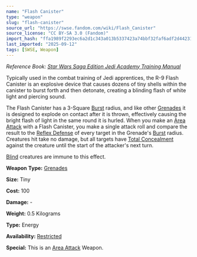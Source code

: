 ```yaml
---
name: "Flash Canister"
type: "weapon"
slug: "flash-canister"
source_url: "https://swse.fandom.com/wiki/Flash_Canister"
source_license: "CC BY-SA 3.0 (Fandom)"
import_hash: "ffa1989f2293ec6a2d1c343a013b5337423a74bbf32faf6adf2d4423155735fc"
last_imported: "2025-09-12"
tags: [SWSE, Weapon]
---
```

*Reference Book: [Star Wars Saga Edition Jedi Academy Training Manual](https://swse.fandom.com/wiki/Star_Wars_Saga_Edition_Jedi_Academy_Training_Manual)*

Typically used in the combat training of Jedi apprentices, the R-9 Flash Canister is an explosive device that causes dozens of tiny shells within the canister to burst forth and then detonate, creating a blinding flash of white light and piercing sound.

The Flash Canister has a 3-Square [Burst](https://swse.fandom.com/wiki/Burst) radius, and like other [Grenades](https://swse.fandom.com/wiki/Grenades) it is designed to explode on contact after it is thrown, effectively causing the bright flash of light in the same round it is hurled. When you make an [Area Attack](https://swse.fandom.com/wiki/Area_Attack) with a Flash Canister, you make a single attack roll and compare the result to the [Reflex Defense](https://swse.fandom.com/wiki/Reflex_Defense) of every target in the Grenade's [Burst](https://swse.fandom.com/wiki/Burst) radius. Creatures hit take no damage, but all targets have [Total Concealment](https://swse.fandom.com/wiki/Total_Concealment) against the creature until the start of the attacker's next turn.

[Blind](https://swse.fandom.com/wiki/Blind_(Vision)) creatures are immune to this effect.

**Weapon** **Type:** [Grenades](https://swse.fandom.com/wiki/Grenades)

**Size:** Tiny

**Cost:** 100

**Damage:** -

**Weight:** 0.5 Kilograms

**Type:** Energy

**Availability:** [Restricted](https://swse.fandom.com/wiki/Restricted)

**Special:** This is an [Area Attack](https://swse.fandom.com/wiki/Area_Attack) Weapon.